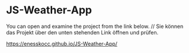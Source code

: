 # JS-Weather-App

You can open and examine the project from the link below. // Sie können das Projekt über den unten stehenden Link öffnen und prüfen.

https://enesskocc.github.io/JS-Weather-App/
